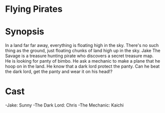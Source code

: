 # Flying Pirates

# Synopsis
In a land far far away, everything is floating high in the sky. There's no such thing as the ground, just floating chunks of land high up in the sky. Jake The Savage is a treasure hunting pirate who discovers a secret treasure map. He is looking for panty of bimbo. He ask a mechanic to make a plane that he hoop on in the land. He know that a dark lord protect the panty. Can he beat the dark lord, get the panty and wear it on his head!?

# Cast
-Jake: Sunny
-The Dark Lord: Chris
-The Mechanic: Kaichi
